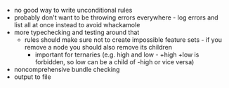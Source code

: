 - no good way to write unconditional rules
- probably don't want to be throwing errors everywhere - log errors and list all at once instead to avoid whackamole
- more typechecking and testing around that
  - rules should make sure not to create impossible feature sets - if you remove a node you should also remove its children
    - important for ternaries (e.g. high and low - +high +low is forbidden, so low can be a child of -high or vice versa)
- noncomprehensive bundle checking
- output to file